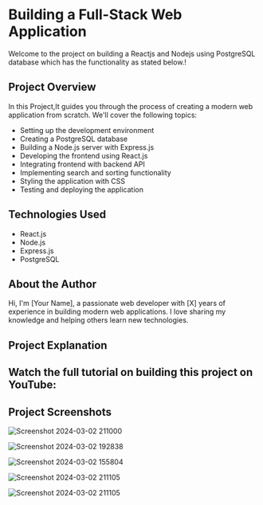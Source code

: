 <h1>Building a Full-Stack Web Application</h1>
 <p>Welcome to the project on building a Reactjs and Nodejs using PostgreSQL database which has the functionality as stated below.!</p> 
  <h2>Project Overview</h2>
  <p>In this Project,It guides you through the process of creating a modern web application from scratch. We'll cover the following topics:</p>
    <ul>
      <li>Setting up the development environment</li>
      <li>Creating a PostgreSQL database</li>
      <li>Building a Node.js server with Express.js</li>
      <li>Developing the frontend using React.js</li>
      <li>Integrating frontend with backend API</li>
      <li>Implementing search and sorting functionality</li>
      <li>Styling the application with CSS</li>
      <li>Testing and deploying the application</li>
    </ul>
  <h2>Technologies Used</h2>
    <ul>
      <li>React.js</li>
      <li>Node.js</li>
      <li>Express.js</li>
      <li>PostgreSQL</li>
      <!-- Add other technologies used -->
    </ul>
    <h2>About the Author</h2>
    <p>Hi, I'm [Your Name], a passionate web developer with [X] years of experience in building modern web applications. I love sharing my knowledge and helping others learn new technologies.</p>
    <h2>Project Explanation</h2>
    <h2>Watch the full tutorial on building this project on YouTube:</h2>
    <h2>Project Screenshots</h2>

![Screenshot 2024-03-02 211000](https://github.com/Bhargava-design/Task/assets/84629488/7f8fef91-52be-4385-a4e1-2f6efe7770b3)

![Screenshot 2024-03-02 192838](https://github.com/Bhargava-design/Task/assets/84629488/e39095fc-45d4-4c53-b655-3f940cf4bd67)
   
![Screenshot 2024-03-02 155804](https://github.com/Bhargava-design/Task/assets/84629488/3e36033c-c32d-449d-952b-68e680a87979)

![Screenshot 2024-03-02 211105](https://github.com/Bhargava-design/Task/assets/84629488/55b9238c-1421-423c-8759-cdbf25ae9109)

![Screenshot 2024-03-02 211105](https://github.com/Bhargava-design/Task/assets/84629488/7dcf49c7-6aa2-4547-9455-0f715d97986b)



